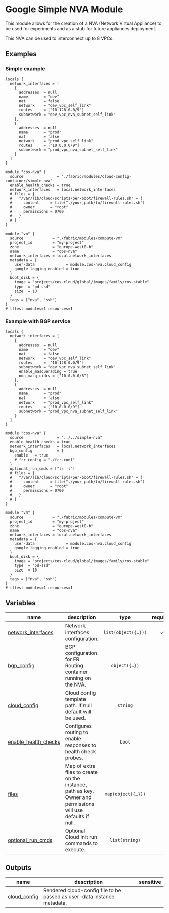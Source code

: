 # Google Simple NVA Module

This module allows for the creation of a NVA (Network Virtual Appliance) to be used for experiments and as a stub for future appliances deployment.

This NVA can be used to interconnect up to 8 VPCs.

## Examples

### Simple example

```hcl
locals {
  network_interfaces = [
    {
      addresses  = null
      name       = "dev"
      nat        = false
      network    = "dev_vpc_self_link"
      routes     = ["10.128.0.0/9"]
      subnetwork = "dev_vpc_nva_subnet_self_link"
    },
    {
      addresses  = null
      name       = "prod"
      nat        = false
      network    = "prod_vpc_self_link"
      routes     = ["10.0.0.0/9"]
      subnetwork = "prod_vpc_nva_subnet_self_link"
    }
  ]
}

module "cos-nva" {
  source               = "./fabric/modules/cloud-config-container/simple-nva"
  enable_health_checks = true
  network_interfaces   = local.network_interfaces
  # files = {
  #   "/var/lib/cloud/scripts/per-boot/firewall-rules.sh" = {
  #     content     = file("./your_path/to/firewall-rules.sh")
  #     owner       = "root"
  #     permissions = 0700
  #   }
  # }
}

module "vm" {
  source             = "./fabric/modules/compute-vm"
  project_id         = "my-project"
  zone               = "europe-west8-b"
  name               = "cos-nva"
  network_interfaces = local.network_interfaces
  metadata = {
    user-data              = module.cos-nva.cloud_config
    google-logging-enabled = true
  }
  boot_disk = {
    image = "projects/cos-cloud/global/images/family/cos-stable"
    type  = "pd-ssd"
    size  = 10
  }
  tags = ["nva", "ssh"]
}
# tftest modules=1 resources=1
```

### Example with BGP service

```hcl
locals {
  network_interfaces = [
    {
      addresses  = null
      name       = "dev"
      nat        = false
      network    = "dev_vpc_self_link"
      routes     = ["10.128.0.0/9"]
      subnetwork = "dev_vpc_nva_subnet_self_link"
      enable_masquerading = true
      non_masq_cidrs = ["10.0.0.0/8"]
    },
    {
      addresses  = null
      name       = "prod"
      nat        = false
      network    = "prod_vpc_self_link"
      routes     = ["10.0.0.0/9"]
      subnetwork = "prod_vpc_nva_subnet_self_link"
    }
  ]
}

module "cos-nva" {
  source               = "../../simple-nva"
  enable_health_checks = true
  network_interfaces   = local.network_interfaces
  bgp_config           = {
    enable   = true
    # frr_config = "./frr.conf"
  }
  optional_run_cmds = ["ls -l"]
  # files = {
  #   "/var/lib/cloud/scripts/per-boot/firewall-rules.sh" = {
  #     content     = file("./your_path/to/firewall-rules.sh")
  #     owner       = "root"
  #     permissions = 0700
  #   }
  # }
}

module "vm" {
  source             = "./fabric/modules/compute-vm"
  project_id         = "my-project"
  zone               = "europe-west8-b"
  name               = "cos-nva"
  network_interfaces = local.network_interfaces
  metadata = {
    user-data              = module.cos-nva.cloud_config
    google-logging-enabled = true
  }
  boot_disk = {
    image = "projects/cos-cloud/global/images/family/cos-stable"
    type  = "pd-ssd"
    size  = 10
  }
  tags = ["nva", "ssh"]
}
# tftest modules=1 resources=1
```

<!-- BEGIN TFDOC -->

## Variables

| name | description | type | required | default |
|---|---|:---:|:---:|:---:|
| [network_interfaces](variables.tf#L51) | Network interfaces configuration. | <code title="list&#40;object&#40;&#123;&#10;  routes              &#61; optional&#40;list&#40;string&#41;&#41;&#10;  enable_masquerading &#61; optional&#40;bool&#41;&#10;  non_masq_cidrs      &#61; optional&#40;list&#40;string&#41;&#41;&#10;&#125;&#41;&#41;">list&#40;object&#40;&#123;&#8230;&#125;&#41;&#41;</code> | ✓ |  |
| [bgp_config](variables.tf#L17) | BGP configuration for FR Routing container running on the NVA. | <code title="object&#40;&#123;&#10;  daemons    &#61; optional&#40;string&#41;&#10;  enable     &#61; optional&#40;bool&#41;&#10;  frr_config &#61; optional&#40;string&#41;&#10;&#125;&#41;">object&#40;&#123;&#8230;&#125;&#41;</code> |  | <code title="&#123;&#10;  enable &#61; false&#10;&#125;">&#123;&#8230;&#125;</code> |
| [cloud_config](variables.tf#L29) | Cloud config template path. If null default will be used. | <code>string</code> |  | <code>null</code> |
| [enable_health_checks](variables.tf#L35) | Configures routing to enable responses to health check probes. | <code>bool</code> |  | <code>false</code> |
| [files](variables.tf#L41) | Map of extra files to create on the instance, path as key. Owner and permissions will use defaults if null. | <code title="map&#40;object&#40;&#123;&#10;  content     &#61; string&#10;  owner       &#61; string&#10;  permissions &#61; string&#10;&#125;&#41;&#41;">map&#40;object&#40;&#123;&#8230;&#125;&#41;&#41;</code> |  | <code>&#123;&#125;</code> |
| [optional_run_cmds](variables.tf#L60) | Optional Cloud Init run commands to execute. | <code>list&#40;string&#41;</code> |  | <code>&#91;&#93;</code> |

## Outputs

| name | description | sensitive |
|---|---|:---:|
| [cloud_config](outputs.tf#L17) | Rendered cloud-config file to be passed as user-data instance metadata. |  |

<!-- END TFDOC -->

